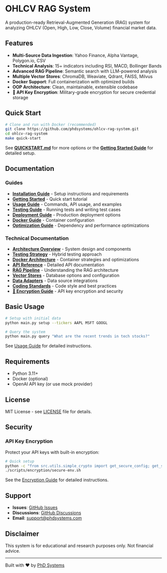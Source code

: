 # OHLCV RAG System

A production-ready Retrieval-Augmented Generation (RAG) system for analyzing OHLCV (Open, High, Low, Close, Volume) financial market data.

## Features

- **Multi-Source Data Ingestion**: Yahoo Finance, Alpha Vantage, Polygon.io, CSV
- **Technical Analysis**: 15+ indicators including RSI, MACD, Bollinger Bands
- **Advanced RAG Pipeline**: Semantic search with LLM-powered analysis
- **Multiple Vector Stores**: ChromaDB, Weaviate, Qdrant, FAISS, Milvus
- **Docker Support**: Full containerization with optimized builds
- **OOP Architecture**: Clean, maintainable, extensible codebase
- **🔐 API Key Encryption**: Military-grade encryption for secure credential storage

## Quick Start

```bash
# Clone and run with Docker (recommended)
git clone https://github.com/phdsystems/ohlcv-rag-system.git
cd ohlcv-rag-system
make quick-start
```

See **[QUICKSTART.md](docs/QUICKSTART.md)** for more options or the **[Getting Started Guide](docs/guides/GETTING_STARTED.md)** for detailed setup.

## Documentation

### Guides
- **[Installation Guide](docs/guides/INSTALLATION.md)** - Setup instructions and requirements
- **[Getting Started](docs/guides/GETTING_STARTED.md)** - Quick start tutorial
- **[Usage Guide](docs/guides/USAGE.md)** - Commands, API usage, and examples
- **[Testing Guide](docs/guides/TESTING.md)** - Running tests and writing test cases
- **[Deployment Guide](docs/guides/DEPLOYMENT.md)** - Production deployment options
- **[Docker Guide](docs/guides/DOCKER.md)** - Container configuration
- **[Optimization Guide](docs/guides/OPTIMIZATION_GUIDE.md)** - Dependency and performance optimizations

### Technical Documentation
- **[Architecture Overview](docs/ARCHITECTURE.md)** - System design and components
- **[Testing Strategy](docs/architecture/testing-strategy.md)** - Hybrid testing approach
- **[Docker Architecture](docs/architecture/docker/)** - Container strategies and optimizations
- **[API Reference](docs/API_REFERENCE.md)** - Detailed API documentation
- **[RAG Pipeline](docs/RAG_PIPELINE.md)** - Understanding the RAG architecture
- **[Vector Stores](docs/VECTOR_STORES.md)** - Database options and configuration
- **[Data Adapters](docs/DATA_ADAPTERS.md)** - Data source integrations
- **[Coding Standards](docs/CODING_STANDARDS.md)** - Code style and best practices
- **[🔐 Encryption Guide](docs/ENCRYPTION.md)** - API key encryption and security

## Basic Usage

```bash
# Setup with initial data
python main.py setup --tickers AAPL MSFT GOOGL

# Query the system
python main.py query "What are the recent trends in tech stocks?"
```

See [Usage Guide](docs/guides/USAGE.md) for detailed instructions.

## Requirements

- Python 3.11+
- Docker (optional)
- OpenAI API key (or use mock provider)

## License

MIT License - see [LICENSE](LICENSE) file for details.

## Security

### API Key Encryption
Protect your API keys with built-in encryption:

```bash
# Quick setup
python -c "from src.utils.simple_crypto import get_secure_config; get_secure_config().encrypt_from_env()"
./scripts/encryption/secure-env.sh
```

See the [Encryption Guide](docs/ENCRYPTION.md) for detailed instructions.

## Support

- **Issues**: [GitHub Issues](https://github.com/phdsystems/ohlcv-rag-system/issues)
- **Discussions**: [GitHub Discussions](https://github.com/phdsystems/ohlcv-rag-system/discussions)
- **Email**: support@phdsystems.com

## Disclaimer

This system is for educational and research purposes only. Not financial advice.

---

Built with ❤️ by [PhD Systems](https://phdsystems.com)
